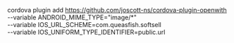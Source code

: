 


cordova plugin add  https://github.com/joscott-ns/cordova-plugin-openwith \
                                                     --variable ANDROID_MIME_TYPE="image/*" \
                                                     --variable IOS_URL_SCHEME=com.queasfish.softsell \
                                                     --variable IOS_UNIFORM_TYPE_IDENTIFIER=public.url